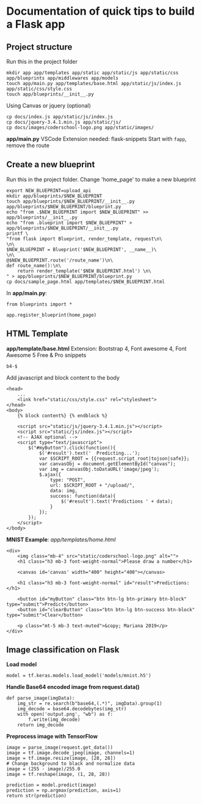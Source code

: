 # Documentation of quick tips to build a Flask app

## Project structure
Run this in the project folder
```
mkdir app app/templates app/static app/static/js app/static/css app/blueprints app/middlewares app/models
touch app/main.py app/templates/base.html app/static/js/index.js app/static/css/style.css
touch app/blueprints/__init__.py
```

Using Canvas or jquery (optional)
```
cp docs/index.js app/static/js/index.js
cp docs/jquery-3.4.1.min.js app/static/js/
cp docs/images/coderschool-logo.png app/static/images/
```

**app/main.py**
VSCode Extension needed: flask-snippets
Start with `fapp`, remove the route

## Create a new blueprint

Run this in the project folder. Change 'home_page' to make a new blueprint
```
export NEW_BLUEPRINT=upload_api
mkdir app/blueprints/$NEW_BLUEPRINT
touch app/blueprints/$NEW_BLUEPRINT/__init__.py app/blueprints/$NEW_BLUEPRINT/blueprint.py
echo "from .$NEW_BLUEPRINT import $NEW_BLUEPRINT" >> app/blueprints/__init__.py
echo "from .blueprint import $NEW_BLUEPRINT" > app/blueprints/$NEW_BLUEPRINT/__init__.py
printf \
"from flask import Blueprint, render_template, request\n\
\n\
$NEW_BLUEPRINT = Blueprint('$NEW_BLUEPRINT', __name__)\
\n\
@$NEW_BLUEPRINT.route('/route_name')\n\
def route_name():\n\
    return render_template('$NEW_BLUEPRINT.html') \n\
" > app/blueprints/$NEW_BLUEPRINT/blueprint.py
cp docs/sample_page.html app/templates/$NEW_BLUEPRINT.html
```

In **app/main.py**:
```
from blueprints import *

app.register_blueprint(home_page)
```

## HTML Template

**app/template/base.html**
Extension: Bootstrap 4, Font awesome 4, Font Awesome 5 Free & Pro snippets
```
b4-$
```
Add javascript and block content to the body
```
<head>
    ...
    <link href="static/css/style.css" rel="stylesheet">
</head>
<body>
    {% block content%} {% endblock %}

    <script src="static/js/jquery-3.4.1.min.js"></script>
    <script src="static/js/index.js"></script>
    <!-- AJAX optional -->
    <script type="text/javascript">
        $("#myButton").click(function(){
            $('#result').text('  Predicting...');
            var $SCRIPT_ROOT = {{request.script_root|tojson|safe}};
            var canvasObj = document.getElementById("canvas");
            var img = canvasObj.toDataURL('image/jpeg');
            $.ajax({
                type: "POST",
                url: $SCRIPT_ROOT + "/upload/",
                data: img,
                success: function(data){
                    $('#result').text('Predictions ' + data);
                }
            });
        });
    </script>
</body>
```

**MNIST Example**: *app/templates/home.html*
```
<div>
    <img class="mb-4" src="static/coderschool-logo.png" alt="">
    <h1 class="h3 mb-3 font-weight-normal">Please draw a number</h1>

    <canvas id='canvas' width="400" height="400"></canvas>

    <h1 class="h3 mb-3 font-weight-normal" id="result">Predictions: </h1>

    <button id="myButton" class="btn btn-lg btn-primary btn-block" type="submit">Predict</button>
    <button id="clearButton" class="btn btn-lg btn-success btn-block" type="submit">Clear</button>

    <p class="mt-5 mb-3 text-muted">&copy; Mariana 2019</p>
</div>
```

## Image classification on Flask

**Load model**
```
model = tf.keras.models.load_model('models/mnist.h5')
```

**Handle Base64 encoded image from request.data()**
```
def parse_image(imgData):
    img_str = re.search(b"base64,(.*)", imgData).group(1)
    img_decode = base64.decodebytes(img_str)
    with open('output.png', "wb") as f:
        f.write(img_decode)
    return img_decode
```

**Preprocess image with TensorFlow**
```
image = parse_image(request.get_data())
image = tf.image.decode_jpeg(image, channels=1)
image = tf.image.resize(image, [28, 28])
# Change background to black and normalize data
image = (255 - image)/255.0
image = tf.reshape(image, (1, 28, 28))

prediction = model.predict(image)
prediction = np.argmax(prediction, axis=1)
return str(prediction)
```
